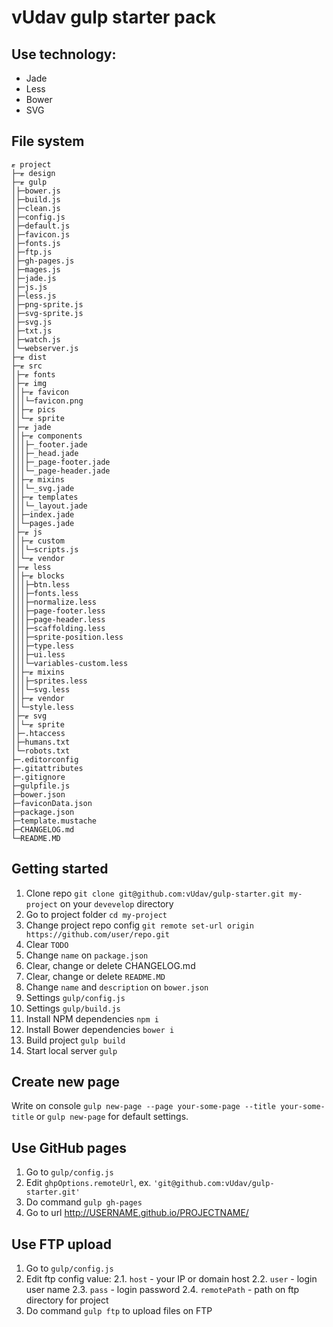# vUdav gulp starter pack
## Use technology:
* Jade
* Less
* Bower
* SVG

## File system
```
ޓ project
├─ޓ design
├─ޓ gulp
│├─bower.js
│├─build.js
│├─clean.js
│├─config.js
│├─default.js
│├─favicon.js
│├─fonts.js
│├─ftp.js
│├─gh-pages.js
│├─mages.js
│├─jade.js
│├─js.js
│├─less.js
│├─png-sprite.js
│├─svg-sprite.js
│├─svg.js
│├─txt.js
│├─watch.js
│└─webserver.js
├─ޓ dist
├─ޓ src
│├─ޓ fonts
│├─ޓ img
││├─ޓ favicon
│││└─favicon.png
││├─ޓ pics
││└─ޓ sprite
│├─ޓ jade
││├─ޓ components
│││├─_footer.jade
│││├─_head.jade
│││├─_page-footer.jade
│││└─_page-header.jade
││├─ޓ mixins
│││└─_svg.jade
││├─ޓ templates
│││└─_layout.jade
││├─index.jade
││└─pages.jade
│├─ޓ js
││├─ޓ custom
│││└─scripts.js
││└─ޓ vendor
│├─ޓ less
││├─ޓ blocks
│││├─btn.less
│││├─fonts.less
│││├─normalize.less
│││├─page-footer.less
│││├─page-header.less
│││├─scaffolding.less
│││├─sprite-position.less
│││├─type.less
│││├─ui.less
│││└─variables-custom.less
││├─ޓ mixins
│││├─sprites.less
│││└─svg.less
││├─ޓ vendor
││└─style.less
│├─ޓ svg
││└─ޓ sprite
│├─.htaccess
│├─humans.txt
│└─robots.txt
├─.editorconfig
├─.gitattributes
├─.gitignore
├─gulpfile.js
├─bower.json
├─faviconData.json
├─package.json
├─template.mustache
├─CHANGELOG.md
└─README.MD
```

## Getting started
1. Clone repo `git clone git@github.com:vUdav/gulp-starter.git my-project` on your `devevelop` directory
2. Go to project folder `cd my-project`
3. Change project repo config `git remote set-url origin https://github.com/user/repo.git`
4. Clear `TODO`
5. Change `name` on `package.json`
6. Clear, change or delete CHANGELOG.md
7. Clear, change or delete `README.MD`
8. Change `name` and `description` on `bower.json`
9. Settings `gulp/config.js`
10. Settings `gulp/build.js`
11. Install NPM dependencies `npm i`
12. Install Bower dependencies `bower i`
13. Build project `gulp build`
14. Start local server `gulp`

## Create new page
Write on console `gulp new-page --page your-some-page --title your-some-title` or `gulp new-page` for default settings.

## Use GitHub pages
1. Go to `gulp/config.js`
2. Edit `ghpOptions.remoteUrl`, ex. `'git@github.com:vUdav/gulp-starter.git'`
3. Do command `gulp gh-pages`
4. Go to url http://USERNAME.github.io/PROJECTNAME/

## Use FTP upload
1. Go to `gulp/config.js`
2. Edit ftp config value:
2.1. `host` - your IP or domain host
2.2. `user` - login user name
2.3. `pass` - login password
2.4. `remotePath` - path on ftp directory for project
3. Do command `gulp ftp` to upload files on FTP